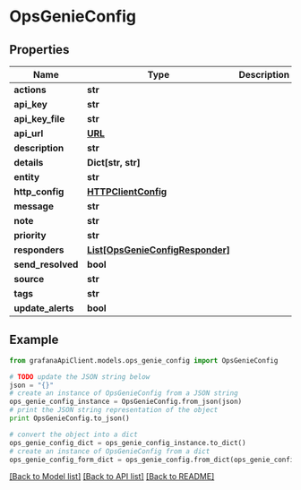 # OpsGenieConfig


## Properties
Name | Type | Description | Notes
------------ | ------------- | ------------- | -------------
**actions** | **str** |  | [optional] 
**api_key** | **str** |  | [optional] 
**api_key_file** | **str** |  | [optional] 
**api_url** | [**URL**](URL.md) |  | [optional] 
**description** | **str** |  | [optional] 
**details** | **Dict[str, str]** |  | [optional] 
**entity** | **str** |  | [optional] 
**http_config** | [**HTTPClientConfig**](HTTPClientConfig.md) |  | [optional] 
**message** | **str** |  | [optional] 
**note** | **str** |  | [optional] 
**priority** | **str** |  | [optional] 
**responders** | [**List[OpsGenieConfigResponder]**](OpsGenieConfigResponder.md) |  | [optional] 
**send_resolved** | **bool** |  | [optional] 
**source** | **str** |  | [optional] 
**tags** | **str** |  | [optional] 
**update_alerts** | **bool** |  | [optional] 

## Example

```python
from grafanaApiClient.models.ops_genie_config import OpsGenieConfig

# TODO update the JSON string below
json = "{}"
# create an instance of OpsGenieConfig from a JSON string
ops_genie_config_instance = OpsGenieConfig.from_json(json)
# print the JSON string representation of the object
print OpsGenieConfig.to_json()

# convert the object into a dict
ops_genie_config_dict = ops_genie_config_instance.to_dict()
# create an instance of OpsGenieConfig from a dict
ops_genie_config_form_dict = ops_genie_config.from_dict(ops_genie_config_dict)
```
[[Back to Model list]](../README.md#documentation-for-models) [[Back to API list]](../README.md#documentation-for-api-endpoints) [[Back to README]](../README.md)


